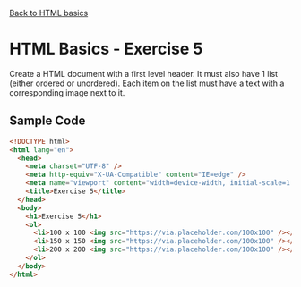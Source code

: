 [Back to HTML basics](../../../html/basics.md)

# HTML Basics - Exercise 5

Create a HTML document with a first level header. It must also have 1 list (either ordered or unordered). Each item on the list must have a text with a corresponding image next to it.

## Sample Code

```html
<!DOCTYPE html>
<html lang="en">
  <head>
    <meta charset="UTF-8" />
    <meta http-equiv="X-UA-Compatible" content="IE=edge" />
    <meta name="viewport" content="width=device-width, initial-scale=1.0" />
    <title>Exercise 5</title>
  </head>
  <body>
    <h1>Exercise 5</h1>
    <ol>
      <li>100 x 100 <img src="https://via.placeholder.com/100x100" /></li>
      <li>150 x 150 <img src="https://via.placeholder.com/100x100" /></li>
      <li>200 x 200 <img src="https://via.placeholder.com/100x100" /></li>
    </ol>
  </body>
</html>
```
